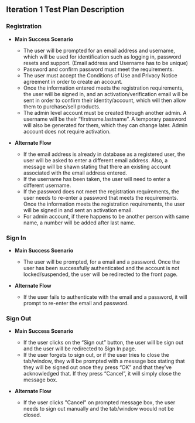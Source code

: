 ## Iteration 1 Test Plan Description

### Registration

* **Main Success Scenario**
  * The user will be prompted for an email address and username, which will be used for identification such as logging in, password resets and support. (Email address and Username has to be unique)
  * Password and confirm password must meet the requirements.
  * The user must accept the Conditions of Use and Privacy Notice agreement in order to create an account. 
  * Once the information entered meets the registration requirements, the user will be signed in, and an activation/verification email will be sent in order to confirm their identity/account, which will then allow them to purchase/sell products.
  * The admin level account must be created through another admin. A username will be their “firstname.lastname”.  A temporary password will also be generated for them, which they can change later. Admin account does not require activation.

* **Alternate Flow**
  * If the email address is already in database as a registered user, the user will be asked to enter a different email address. Also, a message will be shawn stating that there an existing account associated with the email address entered.
  * If the username has been taken, the user will need to enter a different username.
  * If the password does not meet the registration requirements, the user needs to re-enter a password that meets the requirements. Once the information meets the registration requirements, the user will be signed in and sent an activation email.
  * For admin account, if there happens to be another person with same name, a number will be added after last name.

### Sign In

* **Main Success Scenario**
  * The user will be prompted, for a email and a password. Once the user has been successfully authenticated and the account is not locked/suspended, the user will be redirected to the front page.
  
* **Alternate Flow**
  * If the user fails to authenticate with the email and a password, it will prompt to re-enter the email and password.
  
### Sign Out

* **Main Success Scenario**
  * If the user clicks on the “Sign out” button, the user will be sign out and the user will be redirected to Sign In page.
  * If the user forgets to sign out, or if the user tries to close the tab/window, they will be prompted with a message box stating that they will be signed out once they press “OK” and that they’ve acknowledged that. If they press “Cancel”, it will simply close the message box.
  
* **Alternate Flow**
  * If the user clicks "Cancel" on prompted message box, the user needs to sign out manually and the tab/window woould not be closed.
